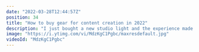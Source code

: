 ```yaml
---
date: "2022-03-28T12:44:57Z"
position: 34
title: "How to buy gear for content creation in 2022"
description: "I just bought a new studio light and the experience made me record this video. It gives general advice on what type of price range to look for in gear for content creators like me. Enjoy!\n\nFollow me here:\nWebsite: https://timbenniks.dev\nTwitter: https://twitter.com/timbenniks\nGithub: https://github.com/timbenniks"
image: "https://i.ytimg.com/vi/MdzKgC1Pgbc/maxresdefault.jpg"
videoId: "MdzKgC1Pgbc"
---
```


